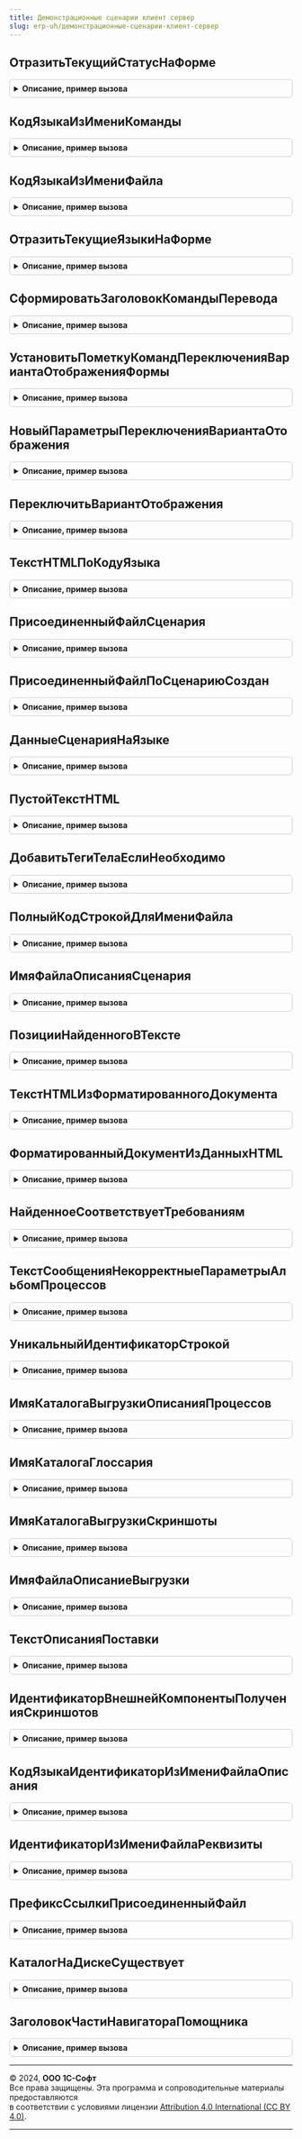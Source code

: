 ```yaml
---
title: Демонстрационные сценарии клиент сервер
slug: erp-uh/демонстрационные-сценарии-клиент-сервер
---
```



## ОтразитьТекущийСтатусНаФорме
<details style="margin: 1em 0; padding: 0.5em; border: 1px solid #ccc; border-radius: 6px;">

<summary style="font-weight: bold; cursor: pointer;">Описание, пример вызова</summary>

```bsl

// Отражает текущий статус на форме демонстрационного сценария
//
// Параметры:
//  Форма - ФормаКлиентскогоПриложения - форма, для которой отображается статус
//
Процедура ОтразитьТекущийСтатусНаФорме(Форма) Экспорт
```

Пример вызова
```bsl
ДемонстрационныеСценарииКлиентСервер.ОтразитьТекущийСтатусНаФорме(Форма) 
```
</details>

## КодЯзыкаИзИмениКоманды
<details style="margin: 1em 0; padding: 0.5em; border: 1px solid #ccc; border-radius: 6px;">

<summary style="font-weight: bold; cursor: pointer;">Описание, пример вызова</summary>

```bsl

// Получает код языка из имени команды
//
// Параметры:
//  ИмяКоманды - Строка - имя команды, из которого получается код языка
//  ПрефиксКоманды - Строка - имя команды без кода языка
//
//  Возвращаемое значение:
//    Строка - код языка, полученный из имени команды
//
Функция КодЯзыкаИзИмениКоманды(ИмяКоманды, ПрефиксКоманды) Экспорт
```

Пример вызова
```bsl
Результат = ДемонстрационныеСценарииКлиентСервер.КодЯзыкаИзИмениКоманды(ИмяКоманды, ПрефиксКоманды) 
```
</details>

## КодЯзыкаИзИмениФайла
<details style="margin: 1em 0; padding: 0.5em; border: 1px solid #ccc; border-radius: 6px;">

<summary style="font-weight: bold; cursor: pointer;">Описание, пример вызова</summary>

```bsl

// Получает код языка из имени присоединенного файла
//
// Параметры:
//  ИмяФайла - Строка - имя файла, из которого получается код языка
//
//  Возвращаемое значение:
//    Строка - код языка, полученный из имени файла
//
Функция КодЯзыкаИзИмениФайла(ИмяФайла) Экспорт
```

Пример вызова
```bsl
Результат = ДемонстрационныеСценарииКлиентСервер.КодЯзыкаИзИмениФайла(ИмяФайла) 
```
</details>

## ОтразитьТекущиеЯзыкиНаФорме
<details style="margin: 1em 0; padding: 0.5em; border: 1px solid #ccc; border-radius: 6px;">

<summary style="font-weight: bold; cursor: pointer;">Описание, пример вызова</summary>

```bsl

// Отражает текущие языки на форме демонстрационного сценария
//
// Параметры:
//  Форма - ФормаКлиентскогоПриложения  - Форма, для которой отображаются языки
//  ИмяРеквизитаКодЯзыкаЧтение          - Строка - имя реквизита формы который содержит код языка просмотра
//  ИмяРеквизитаКодЯзыкаРедактирование  - Строка - имя реквизита формы который содержит код языка редактирования
//
Процедура ОтразитьТекущиеЯзыкиНаФорме(Форма, ИмяРеквизитаКодЯзыкаЧтение, ИмяРеквизитаКодЯзыкаРедактирование) Экспорт
```

Пример вызова
```bsl
ДемонстрационныеСценарииКлиентСервер.ОтразитьТекущиеЯзыкиНаФорме(Форма, ИмяРеквизитаКодЯзыкаЧтение, ИмяРеквизитаКодЯзыкаРедактирование) 
```
</details>

## СформироватьЗаголовокКомандыПеревода
<details style="margin: 1em 0; padding: 0.5em; border: 1px solid #ccc; border-radius: 6px;">

<summary style="font-weight: bold; cursor: pointer;">Описание, пример вызова</summary>

```bsl

// Формирует заголовок команды перевода на форме
//
// Параметры:
//  ИсходныйЯзык - Строка - язык, с которого выполняется перевод
//  ЯзыкПеревода - Строка - язык, на который выполняется перевод
//  ЭлементФормы - КнопкаФормы - кнопка команды перевода
//
Процедура СформироватьЗаголовокКомандыПеревода(ИсходныйЯзык, ЯзыкПеревода, ЭлементФормы) Экспорт
```

Пример вызова
```bsl
ДемонстрационныеСценарииКлиентСервер.СформироватьЗаголовокКомандыПеревода(ИсходныйЯзык, ЯзыкПеревода, ЭлементФормы) 
```
</details>

## УстановитьПометкуКомандПереключенияВариантаОтображенияФормы
<details style="margin: 1em 0; padding: 0.5em; border: 1px solid #ccc; border-radius: 6px;">

<summary style="font-weight: bold; cursor: pointer;">Описание, пример вызова</summary>

```bsl

// Устанавливает флаг текущего варианта отображения формы в подменю
//
// Параметры:
//  Форма - ФормаКлиентскогоПриложения - форма, устанавливается флаг
//
Процедура УстановитьПометкуКомандПереключенияВариантаОтображенияФормы(Форма) Экспорт
```

Пример вызова
```bsl
ДемонстрационныеСценарииКлиентСервер.УстановитьПометкуКомандПереключенияВариантаОтображенияФормы(Форма) 
```
</details>

## НовыйПараметрыПереключенияВариантаОтображения
<details style="margin: 1em 0; padding: 0.5em; border: 1px solid #ccc; border-radius: 6px;">

<summary style="font-weight: bold; cursor: pointer;">Описание, пример вызова</summary>

```bsl

// Конструктор параметров переключения варианта отображения формы
//
// Возвращаемое значение:
//   Структура   - содержит:
//    *Форма                          - ФормаКлиентскогоПриложения, Неопределено - форма, в которой выполняется переключение
//    *НовыйВариант                   - Строка - вариант, на который выполняется переключение
//    *ПрошлыйВариант                 - Строка - предыдущий вариант отображения
//    *ИмяРеквизитаЯзыкЧтение         - Строка - имя реквизита формы где находится текст просмотра
//    *ИмяРеквизитаЯзыкРедактирование - Строка - имя реквизита формы где находится текст редактирования
//    *ВыполненоПереключениеЯзыка     - Булево - признак того, что при переключении режима формы, был переключен и язык
//    *ИмяРеквизитаПереключенЯзык     - Строка - имя реквизита формы текста, для которого был переключен язык
//    *ПереключеноНаЯзык              - Строка - код языка, на который было выполнено переключение
//    *ЯзыкиКонфигурации              - СписокЗначений из Строка - кэшированные языки конфигурации
//
Функция НовыйПараметрыПереключенияВариантаОтображения() Экспорт
```

Пример вызова
```bsl
Результат = ДемонстрационныеСценарииКлиентСервер.НовыйПараметрыПереключенияВариантаОтображения() 
```
</details>

## ПереключитьВариантОтображения
<details style="margin: 1em 0; padding: 0.5em; border: 1px solid #ccc; border-radius: 6px;">

<summary style="font-weight: bold; cursor: pointer;">Описание, пример вызова</summary>

```bsl

// Переключает вариант отображения в форме
//
// Параметры:
//  ПараметрыПереключения -  см. НовыйПараметрыПереключенияВариантаОтображения
//
Процедура ПереключитьВариантОтображения(ПараметрыПереключения) Экспорт
```

Пример вызова
```bsl
ДемонстрационныеСценарииКлиентСервер.ПереключитьВариантОтображения(ПараметрыПереключения) 
```
</details>

## ТекстHTMLПоКодуЯзыка
<details style="margin: 1em 0; padding: 0.5em; border: 1px solid #ccc; border-radius: 6px;">

<summary style="font-weight: bold; cursor: pointer;">Описание, пример вызова</summary>

```bsl

// Получает текст HTML из табличной части реквизита формы по коду языка
//
// Параметры:
//  Форма             - ФормаКлиентскогоПриложения - форма, для которой выполняется действие
//  КодЯзыка          - Строка - код языка, для которого нужно получить текст
//  ИмяТабличнойЧасти - Строка - имя табличной части формы
//  ИмяРеквизита      - Строка - имя реквизита табличной части
//
// Возвращаемое значение:
//   Строка   - текст HTML по коду языка
//
Функция ТекстHTMLПоКодуЯзыка(Форма, КодЯзыка, ИмяТабличнойЧасти, ИмяРеквизита) Экспорт
```

Пример вызова
```bsl
Результат = ДемонстрационныеСценарииКлиентСервер.ТекстHTMLПоКодуЯзыка(Форма, КодЯзыка, ИмяТабличнойЧасти, ИмяРеквизита) 
```
</details>

## ПрисоединенныйФайлСценария
<details style="margin: 1em 0; padding: 0.5em; border: 1px solid #ccc; border-radius: 6px;">

<summary style="font-weight: bold; cursor: pointer;">Описание, пример вызова</summary>

```bsl

// Получает присоединенный файл сценария по по коду языка
//
// Параметры:
//  Форма    - ФормаКлиентскогоПриложения - форма, для которой выполняется действие
//  КодЯзыка - Строка - код языка, для которого нужно получить присоединенный файл
//
// Возвращаемое значение:
//   СправочникСсылка.ДемонстрационныеСценарииПрисоединенныеФайлы - присоединенный файл сценария
//
Функция ПрисоединенныйФайлСценария(Форма, КодЯзыка) Экспорт
```

Пример вызова
```bsl
Результат = ДемонстрационныеСценарииКлиентСервер.ПрисоединенныйФайлСценария(Форма, КодЯзыка) 
```
</details>

## ПрисоединенныйФайлПоСценариюСоздан
<details style="margin: 1em 0; padding: 0.5em; border: 1px solid #ccc; border-radius: 6px;">

<summary style="font-weight: bold; cursor: pointer;">Описание, пример вызова</summary>

```bsl

// Проверяет, создан ли присоединенный файл сценария
//
// Параметры:
//  Форма    - ФормаКлиентскогоПриложения - форма, для которой выполняется действие
//  КодЯзыка - Строка - код языка, для которого нужно проверить создание присоединенного файла
//
// Возвращаемое значение:
//   Булево - Истина если создан, ложь если нет.
//
Функция ПрисоединенныйФайлПоСценариюСоздан(Форма, КодЯзыка) Экспорт
```

Пример вызова
```bsl
Результат = ДемонстрационныеСценарииКлиентСервер.ПрисоединенныйФайлПоСценариюСоздан(Форма, КодЯзыка) 
```
</details>

## ДанныеСценарияНаЯзыке
<details style="margin: 1em 0; padding: 0.5em; border: 1px solid #ccc; border-radius: 6px;">

<summary style="font-weight: bold; cursor: pointer;">Описание, пример вызова</summary>

```bsl

// Получает данные сценария на требуемом языке
//
// Параметры:
//  Форма - ФормаКлиентскогоПриложения - форма, для которой выполняется действие
//  КодЯзыка - Строка - код языка, для которого нужно получить данные языка
//  ИмяТабличнойЧасти - Строка - имя табличной части реквизита формы, в котором содержатся данные
//
// Возвращаемое значение:
//   Структура - Содержит:
//    *ТекстHTML                                         - Строка - текст, ранее полученный из файла
//    *ТекущийСценарийДоступенДляРедактирования          - Булево - доступен ли файл для редактирования
//    *ТекущийСценарийРедактируетсяТекущимПользователем  - Булево - редактируется ли файл уже текущим пользователем
//    *ПредставлениеСостоянияРедактирования              - Строка - используется для вывода в форму у команд редактирования
//
Функция ДанныеСценарияНаЯзыке(Форма, КодЯзыка, ИмяТабличнойЧасти) Экспорт
```

Пример вызова
```bsl
Результат = ДемонстрационныеСценарииКлиентСервер.ДанныеСценарияНаЯзыке(Форма, КодЯзыка, ИмяТабличнойЧасти) 
```
</details>

## ПустойТекстHTML
<details style="margin: 1em 0; padding: 0.5em; border: 1px solid #ccc; border-radius: 6px;">

<summary style="font-weight: bold; cursor: pointer;">Описание, пример вызова</summary>

```bsl

// Формирует пустой текст HTML
//
// Возвращаемое значение:
//   Строка - пустой текст HTML с необходимыми тегами.
//
Функция ПустойТекстHTML() Экспорт
```

Пример вызова
```bsl
Результат = ДемонстрационныеСценарииКлиентСервер.ПустойТекстHTML() 
```
</details>

## ДобавитьТегиТелаЕслиНеобходимо
<details style="margin: 1em 0; padding: 0.5em; border: 1px solid #ccc; border-radius: 6px;">

<summary style="font-weight: bold; cursor: pointer;">Описание, пример вызова</summary>

```bsl

// Добавляет теги документа HTML к тексту если они отсутствуют
//
// Параметры:
//  ТекстКОбработке - Строка - обрабатываемый текст
//
Процедура ДобавитьТегиТелаЕслиНеобходимо(ТекстКОбработке) Экспорт
```

Пример вызова
```bsl
ДемонстрационныеСценарииКлиентСервер.ДобавитьТегиТелаЕслиНеобходимо(ТекстКОбработке) 
```
</details>

## ПолныйКодСтрокойДляИмениФайла
<details style="margin: 1em 0; padding: 0.5em; border: 1px solid #ccc; border-radius: 6px;">

<summary style="font-weight: bold; cursor: pointer;">Описание, пример вызова</summary>

```bsl

// Формирует полный текст строкой для формирования наименования присоединенного файла
//
// Параметры:
//  ПолныйКод - Строка - полный код справочника
//
// Возвращаемое значение:
//   Строка - пустой текст HTML с необходимыми тегами.
//
Функция ПолныйКодСтрокойДляИмениФайла(ПолныйКод) Экспорт
```

Пример вызова
```bsl
Результат = ДемонстрационныеСценарииКлиентСервер.ПолныйКодСтрокойДляИмениФайла(ПолныйКод) 
```
</details>

## ИмяФайлаОписанияСценария
<details style="margin: 1em 0; padding: 0.5em; border: 1px solid #ccc; border-radius: 6px;">

<summary style="font-weight: bold; cursor: pointer;">Описание, пример вызова</summary>

```bsl

// Возвращает имя файла описания сценария
//
// Возвращаемое значение:
//   Строка -
//
Функция ИмяФайлаОписанияСценария(ПолныйКод, КодЯзыка) Экспорт
```

Пример вызова
```bsl
Результат = ДемонстрационныеСценарииКлиентСервер.ИмяФайлаОписанияСценария(ПолныйКод, КодЯзыка) 
```
</details>

## ПозицииНайденногоВТексте
<details style="margin: 1em 0; padding: 0.5em; border: 1px solid #ccc; border-radius: 6px;">

<summary style="font-weight: bold; cursor: pointer;">Описание, пример вызова</summary>

```bsl

// Выполняет поиск в тексте и возвращает позиции найденного
//
// Параметры:
//  ГдеИщем          - Строка - текст, в котором выполняется поиск
//  ПараметрыСобытия - Структура - параметры события поиска
//
// Возвращаемое значение:
//   Массив из Число - позиции найденного в тексте.
//
Функция ПозицииНайденногоВТексте(ГдеИщем, ПараметрыСобытия) Экспорт
```

Пример вызова
```bsl
Результат = ДемонстрационныеСценарииКлиентСервер.ПозицииНайденногоВТексте(ГдеИщем, ПараметрыСобытия) 
```
</details>

## ТекстHTMLИзФорматированногоДокумента
<details style="margin: 1em 0; padding: 0.5em; border: 1px solid #ccc; border-radius: 6px;">

<summary style="font-weight: bold; cursor: pointer;">Описание, пример вызова</summary>

```bsl

// Получает текст HTML из форматированного документа
//
// Параметры:
//  ФорматированныйДокумент - ФорматированныйДокумент - из которого извлекается текст HTML
//
// Возвращаемое значение:
//   Строка - извлеченный текст HTML.
//
Функция ТекстHTMLИзФорматированногоДокумента(ФорматированныйДокумент) Экспорт
```

Пример вызова
```bsl
Результат = ДемонстрационныеСценарииКлиентСервер.ТекстHTMLИзФорматированногоДокумента(ФорматированныйДокумент) 
```
</details>

## ФорматированныйДокументИзДанныхHTML
<details style="margin: 1em 0; padding: 0.5em; border: 1px solid #ccc; border-radius: 6px;">

<summary style="font-weight: bold; cursor: pointer;">Описание, пример вызова</summary>

```bsl

// Получает форматированный документ из текста HTML
//
// Параметры:
//  ТекстHTML - Строка - текст HTML из которого формируется форматированный документ
//  Вложения  - Структура - картинки, размещенные в тексте HTML
//
// Возвращаемое значение:
//   Строка - извлеченный текст HTML.
//
Функция ФорматированныйДокументИзДанныхHTML(ТекстHTML, Вложения) Экспорт
```

Пример вызова
```bsl
Результат = ДемонстрационныеСценарииКлиентСервер.ФорматированныйДокументИзДанныхHTML(ТекстHTML, Вложения) 
```
</details>

## НайденноеСоответствуетТребованиям
<details style="margin: 1em 0; padding: 0.5em; border: 1px solid #ccc; border-radius: 6px;">

<summary style="font-weight: bold; cursor: pointer;">Описание, пример вызова</summary>

```bsl

// Проверяет соответствует ли найденное в тексте требованиям
//
// Параметры:
//  ГдеИщем         - Строка - текст, в котором выполняется поиска
//  ЧтоИщем          - Строка - текст, который ищем
//  НайденнаяПозиция - Число - позиция найденного в тексте
//  ПараметрыСобытия - Структура - параметры поиска
//
// Возвращаемое значение:
//   Булево - Истина, если удовлетворяет условию.
//
Функция НайденноеСоответствуетТребованиям(ГдеИщем, ЧтоИщем, НайденнаяПозиция, ПараметрыСобытия) Экспорт
```

Пример вызова
```bsl
Результат = ДемонстрационныеСценарииКлиентСервер.НайденноеСоответствуетТребованиям(ГдеИщем, ЧтоИщем, НайденнаяПозиция, ПараметрыСобытия) 
```
</details>

## ТекстСообщенияНекорректныеПараметрыАльбомПроцессов
<details style="margin: 1em 0; padding: 0.5em; border: 1px solid #ccc; border-radius: 6px;">

<summary style="font-weight: bold; cursor: pointer;">Описание, пример вызова</summary>

```bsl

// Возвращает текст сообщения пользователю при некорретных параметрах открытия печатной формы "Альбом процессов"
//
// Возвращаемое значение:
//   Строка - текст сообщения
//
Функция ТекстСообщенияНекорректныеПараметрыАльбомПроцессов() Экспорт
```

Пример вызова
```bsl
Результат = ДемонстрационныеСценарииКлиентСервер.ТекстСообщенияНекорректныеПараметрыАльбомПроцессов() 
```
</details>

## УникальныйИдентификаторСтрокой
<details style="margin: 1em 0; padding: 0.5em; border: 1px solid #ccc; border-radius: 6px;">

<summary style="font-weight: bold; cursor: pointer;">Описание, пример вызова</summary>

```bsl

// Преобразовывает уникальный идентификатор в строку
//
// Параметры:
//  УникальныйИдентификатор - УникальныйИдентификатор - который будет преобразован в строку
//
// Возвращаемое значение:
//   Строка -
//
Функция УникальныйИдентификаторСтрокой(УникальныйИдентификатор) Экспорт
```

Пример вызова
```bsl
Результат = ДемонстрационныеСценарииКлиентСервер.УникальныйИдентификаторСтрокой(УникальныйИдентификатор) 
```
</details>

## ИмяКаталогаВыгрузкиОписанияПроцессов
<details style="margin: 1em 0; padding: 0.5em; border: 1px solid #ccc; border-radius: 6px;">

<summary style="font-weight: bold; cursor: pointer;">Описание, пример вызова</summary>

```bsl

// Возвращает имя каталога выгрузки описаний процессов
//
// Возвращаемое значение:
//   Строка -
//
Функция ИмяКаталогаВыгрузкиОписанияПроцессов() Экспорт
```

Пример вызова
```bsl
Результат = ДемонстрационныеСценарииКлиентСервер.ИмяКаталогаВыгрузкиОписанияПроцессов() 
```
</details>

## ИмяКаталогаГлоссария
<details style="margin: 1em 0; padding: 0.5em; border: 1px solid #ccc; border-radius: 6px;">

<summary style="font-weight: bold; cursor: pointer;">Описание, пример вызова</summary>

```bsl

// Возвращает имя каталога выгрузки описаний процессов
//
// Возвращаемое значение:
//   Строка -
//
Функция ИмяКаталогаГлоссария() Экспорт
```

Пример вызова
```bsl
Результат = ДемонстрационныеСценарииКлиентСервер.ИмяКаталогаГлоссария() 
```
</details>

## ИмяКаталогаВыгрузкиСкриншоты
<details style="margin: 1em 0; padding: 0.5em; border: 1px solid #ccc; border-radius: 6px;">

<summary style="font-weight: bold; cursor: pointer;">Описание, пример вызова</summary>

```bsl

// Возвращает имя каталога выгрузки скриншотов
//
// Возвращаемое значение:
//   Строка -
//
Функция ИмяКаталогаВыгрузкиСкриншоты() Экспорт
```

Пример вызова
```bsl
Результат = ДемонстрационныеСценарииКлиентСервер.ИмяКаталогаВыгрузкиСкриншоты() 
```
</details>

## ИмяФайлаОписаниеВыгрузки
<details style="margin: 1em 0; padding: 0.5em; border: 1px solid #ccc; border-radius: 6px;">

<summary style="font-weight: bold; cursor: pointer;">Описание, пример вызова</summary>

```bsl

// Возвращает имя файла описания выгрузки
//
// Возвращаемое значение:
//   Строка -
//
Функция ИмяФайлаОписаниеВыгрузки() Экспорт
```

Пример вызова
```bsl
Результат = ДемонстрационныеСценарииКлиентСервер.ИмяФайлаОписаниеВыгрузки() 
```
</details>

## ТекстОписанияПоставки
<details style="margin: 1em 0; padding: 0.5em; border: 1px solid #ccc; border-radius: 6px;">

<summary style="font-weight: bold; cursor: pointer;">Описание, пример вызова</summary>

```bsl

// Формирует текст описания поставки
//
// Параметры:
//  ОписаниеКонфигурации   - Строка - переданная строка
//  Поставщик              - Строка -
//
// Возвращаемое значение:
//   Строка  -
//
Функция ТекстОписанияПоставки(ОписаниеКонфигурации, Поставщик) Экспорт
```

Пример вызова
```bsl
Результат = ДемонстрационныеСценарииКлиентСервер.ТекстОписанияПоставки(ОписаниеКонфигурации, Поставщик) 
```
</details>

## ИдентификаторВнешнейКомпонентыПолученияСкриншотов
<details style="margin: 1em 0; padding: 0.5em; border: 1px solid #ccc; border-radius: 6px;">

<summary style="font-weight: bold; cursor: pointer;">Описание, пример вызова</summary>

```bsl

// Возвращает идентификатор внешней компоненты для получения скриншотов
//
// Возвращаемое значение:
//   Строка  -
//
Функция ИдентификаторВнешнейКомпонентыПолученияСкриншотов() Экспорт
```

Пример вызова
```bsl
Результат = ДемонстрационныеСценарииКлиентСервер.ИдентификаторВнешнейКомпонентыПолученияСкриншотов() 
```
</details>

## КодЯзыкаИдентификаторИзИмениФайлаОписания
<details style="margin: 1em 0; padding: 0.5em; border: 1px solid #ccc; border-radius: 6px;">

<summary style="font-weight: bold; cursor: pointer;">Описание, пример вызова</summary>

```bsl

// Извлекает код языка и идентификатор сценария из имени файла
//
// Параметры:
//  ИмяФайла   - Строка -
//
// Возвращаемое значение:
//   Структура  - содержит:
//     * КодЯзыка  - Строка - признак успешности выполнения операции
//     * Данные        - Соответствие -
//
Функция КодЯзыкаИдентификаторИзИмениФайлаОписания(ИмяФайла) Экспорт
```

Пример вызова
```bsl
Результат = ДемонстрационныеСценарииКлиентСервер.КодЯзыкаИдентификаторИзИмениФайлаОписания(ИмяФайла) 
```
</details>

## ИдентификаторИзИмениФайлаРеквизиты
<details style="margin: 1em 0; padding: 0.5em; border: 1px solid #ccc; border-radius: 6px;">

<summary style="font-weight: bold; cursor: pointer;">Описание, пример вызова</summary>

```bsl

// Извлекает идентификатор из имени файла, содержащего реквизиты справочника
//
// Параметры:
//  ИмяФайла   - Строка -
//
// Возвращаемое значение:
//   УникальныйИдентификатор -
//
Функция ИдентификаторИзИмениФайлаРеквизиты(ИмяФайла) Экспорт
```

Пример вызова
```bsl
Результат = ДемонстрационныеСценарииКлиентСервер.ИдентификаторИзИмениФайлаРеквизиты(ИмяФайла) 
```
</details>

## ПрефиксСсылкиПрисоединенныйФайл
<details style="margin: 1em 0; padding: 0.5em; border: 1px solid #ccc; border-radius: 6px;">

<summary style="font-weight: bold; cursor: pointer;">Описание, пример вызова</summary>

```bsl

// Возвращает префикс навигационной ссылки справочника "ДемонстрационныеСценарииПрисоединенныеФайлы"
//
// Возвращаемое значение:
//   УникальныйИдентификатор -
//
Функция ПрефиксСсылкиПрисоединенныйФайл() Экспорт
```

Пример вызова
```bsl
Результат = ДемонстрационныеСценарииКлиентСервер.ПрефиксСсылкиПрисоединенныйФайл() 
```
</details>

## КаталогНаДискеСуществует
<details style="margin: 1em 0; padding: 0.5em; border: 1px solid #ccc; border-radius: 6px;">

<summary style="font-weight: bold; cursor: pointer;">Описание, пример вызова</summary>

```bsl

// Проверяет, существует ли каталог на диске
//
// Параметры:
//  ПроверяемыйКаталог - Строка - проверяемый каталог
//
// Возвращаемое значение:
//   Булево - Истина, если каталог существует
//
Функция КаталогНаДискеСуществует(ПроверяемыйКаталог) Экспорт
```

Пример вызова
```bsl
Результат = ДемонстрационныеСценарииКлиентСервер.КаталогНаДискеСуществует(ПроверяемыйКаталог) 
```
</details>

## ЗаголовокЧастиНавигатораПомощника
<details style="margin: 1em 0; padding: 0.5em; border: 1px solid #ccc; border-radius: 6px;">

<summary style="font-weight: bold; cursor: pointer;">Описание, пример вызова</summary>

```bsl

// Формирует заголовок части навигатора по помощникам загрузки и выгрузки
//
// Параметры:
//  ЗаголовокЧасти       - Строка - заголовок части навигатора
//  КомандаНавигации     - Строка - команда, которая будет содержаться в гиперссылке
//  Доступность          - Булево - признак доступности команды
//  ЭтоТекущая           - Булево - признак доступности команды
//
// Возвращаемое значение:
//   Строка - сформированная часть заголовка
//
Функция ЗаголовокЧастиНавигатораПомощника(ЗаголовокЧасти, КомандаНавигации, Доступность, ЭтоТекущая) Экспорт
```

Пример вызова
```bsl
Результат = ДемонстрационныеСценарииКлиентСервер.ЗаголовокЧастиНавигатораПомощника(ЗаголовокЧасти, КомандаНавигации, Доступность, ЭтоТекущая) 
```
</details>

---

© 2024, **ООО 1С-Софт**  
Все права защищены. Эта программа и сопроводительные материалы предоставляются  
в соответствии с условиями лицензии [Attribution 4.0 International (CC BY 4.0)](https://creativecommons.org/licenses/by/4.0/legalcode).

---
